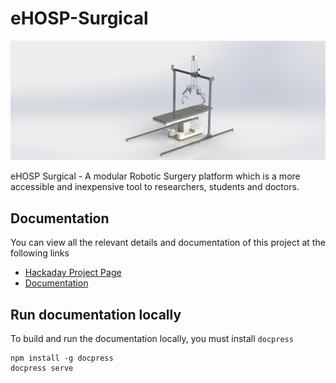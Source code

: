 eHOSP-Surgical
===============

![Robot Render](md-docs/robot-render.jpg)

eHOSP Surgical - A modular Robotic Surgery platform which is a more accessible and inexpensive tool to researchers, students and doctors. 

## Documentation
You can view all the relevant details and documentation of this project at the following links
- [Hackaday Project Page](https://hackaday.io/project/25932-ehosp-surgical)
- [Documentation](https://ehosp.github.io/eHOSP-Surgical/)

## Run documentation locally

To build and run the documentation locally, you must install `docpress`
```
npm install -g docpress
docpress serve
```
